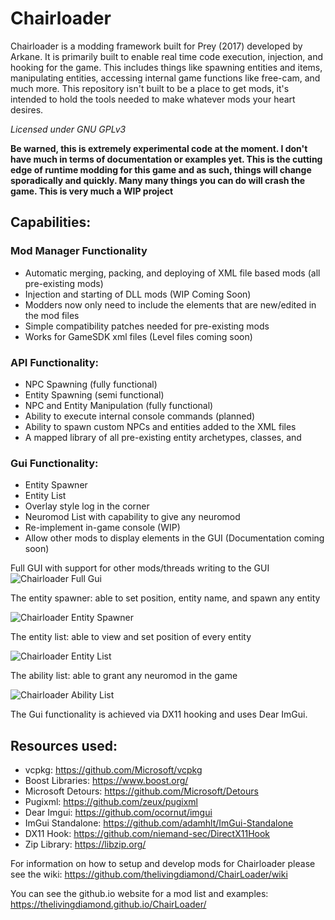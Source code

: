 # Chairloader
Chairloader is a modding framework built for Prey (2017) developed by Arkane. It is primarily built to enable real time code execution, injection, and hooking for the game. This includes things like spawning entities and items, manipulating entities, accessing internal game functions like free-cam, and much more. This repository isn't built to be a place to get mods, it's intended to hold the tools needed to make whatever mods your heart desires. 

*Licensed under GNU GPLv3*

**Be warned, this is extremely experimental code at the moment. I don't have much in terms of documentation or examples yet. This is the cutting edge of runtime modding for this game and as such, things will change sporadically and quickly. Many many things you can do will crash the game. This is very much a WIP project**

## Capabilities:
### Mod Manager Functionality
- Automatic merging, packing, and deploying of XML file based mods (all pre-existing mods)
- Injection and starting of DLL mods (WIP Coming Soon)
- Modders now only need to include the elements that are new/edited in the mod files
- Simple compatibility patches needed for pre-existing mods
- Works for GameSDK xml files (Level files coming soon)

### API Functionality:
- NPC Spawning (fully functional)
- Entity Spawning (semi functional)
- NPC and Entity Manipulation (fully functional)
- Ability to execute internal console commands (planned)
- Ability to spawn custom NPCs and entities added to the XML files
- A mapped library of all pre-existing entity archetypes, classes, and 

### Gui Functionality:
- Entity Spawner
- Entity List
- Overlay style log in the corner
- Neuromod List with capability to give any neuromod
- Re-implement in-game console (WIP)
- Allow other mods to display elements in the GUI (Documentation coming soon)

Full GUI with support for other mods/threads writing to the GUI
![Chairloader Full Gui](https://user-images.githubusercontent.com/11778849/169223855-8bc2927c-c7bc-4a9d-9fcc-909d2a45c0f7.png)


The entity spawner: able to set position, entity name, and spawn any entity

![Chairloader Entity Spawner](https://user-images.githubusercontent.com/11778849/169223208-29e3e67f-8cef-4d91-b566-6e7051283f70.png)

The entity list: able to view and set position of every entity

![Chairloader Entity List](https://user-images.githubusercontent.com/11778849/169223201-fa357e04-2620-40be-824e-09facbbf6c0d.png)

The ability list: able to grant any neuromod in the game

![Chairloader Ability List](https://user-images.githubusercontent.com/11778849/169223185-419fe8f8-b48d-4dc5-b0cb-955cc761e1ce.png)



The Gui functionality is achieved via DX11 hooking and uses Dear ImGui.

## Resources used:
- vcpkg: https://github.com/Microsoft/vcpkg
- Boost Libraries: https://www.boost.org/
- Microsoft Detours: https://github.com/Microsoft/Detours
- Pugixml: https://github.com/zeux/pugixml
- Dear Imgui: https://github.com/ocornut/imgui
- ImGui Standalone: https://github.com/adamhlt/ImGui-Standalone
- DX11 Hook: https://github.com/niemand-sec/DirectX11Hook
- Zip Library: https://libzip.org/

For information on how to setup and develop mods for Chairloader please see the wiki:
https://github.com/thelivingdiamond/ChairLoader/wiki

You can see the github.io website for a mod list and examples:
https://thelivingdiamond.github.io/ChairLoader/
